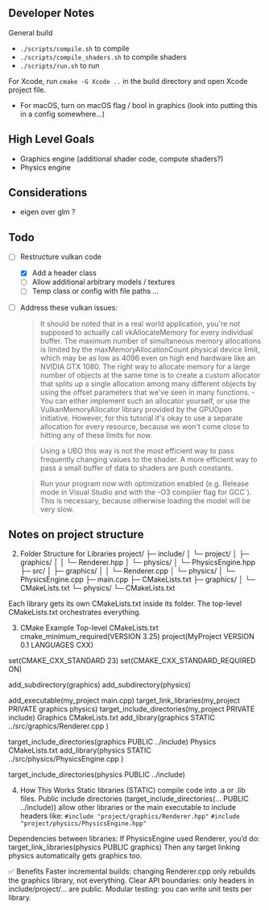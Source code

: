 
## Developer Notes

General build
- `./scripts/compile.sh` to compile
- `./scripts/compile_shaders.sh` to compile shaders
- `./scripts/run.sh` to run

For Xcode, run `cmake -G Xcode ..` in the build directory and open Xcode project file.
- For macOS, turn on macOS flag / bool in graphics (look into putting this in a config somewhere...)

## High Level Goals
- Graphics engine (additional shader code, compute shaders?)
- Physics engine

## Considerations
- eigen over glm ?

## Todo
- [ ] Restructure vulkan code
    - [x] Add a header class 
    - [ ] Allow additional arbitrary models / textures
    - [ ] Temp class or config with file paths ... 

- [ ] Address these vulkan issues:

    > It should be noted that in a real world application, you're not supposed to actually call vkAllocateMemory for every individual buffer. The maximum number of simultaneous memory allocations is limited by the maxMemoryAllocationCount physical device limit, which may be as low as 4096 even on high end hardware like an NVIDIA GTX 1080. The right way to allocate memory for a large number of objects at the same time is to create a custom allocator that splits up a single allocation among many different objects by using the offset parameters that we've seen in many functions.
        - You can either implement such an allocator yourself, or use the VulkanMemoryAllocator library provided by the GPUOpen initiative. However, for this tutorial it's okay to use a separate allocation for every resource, because we won't come close to hitting any of these limits for now.

    > Using a UBO this way is not the most efficient way to pass frequently changing values to the shader. A more efficient way to pass a small buffer of data to shaders are push constants.

    > Run your program now with optimization enabled (e.g. Release mode in Visual Studio and with the -O3 compiler flag for GCC`). This is necessary, because otherwise loading the model will be very slow. 


## Notes on project structure

2. Folder Structure for Libraries
project/
├─ include/
│  └─ project/
│      ├─ graphics/
│      │   └─ Renderer.hpp
│      └─ physics/
│          └─ PhysicsEngine.hpp
├─ src/
│  ├─ graphics/
│  │   └─ Renderer.cpp
│  └─ physics/
│      └─ PhysicsEngine.cpp
├─ main.cpp
├─ CMakeLists.txt
├─ graphics/
│  └─ CMakeLists.txt
└─ physics/
   └─ CMakeLists.txt

Each library gets its own CMakeLists.txt inside its folder.
The top-level CMakeLists.txt orchestrates everything.

3. CMake Example
Top-level CMakeLists.txt
cmake_minimum_required(VERSION 3.25)
project(MyProject VERSION 0.1 LANGUAGES CXX)

set(CMAKE_CXX_STANDARD 23)
set(CMAKE_CXX_STANDARD_REQUIRED ON)

add_subdirectory(graphics)
add_subdirectory(physics)

add_executable(my_project main.cpp)
target_link_libraries(my_project PRIVATE graphics physics)
target_include_directories(my_project PRIVATE include)
Graphics CMakeLists.txt
add_library(graphics STATIC
    ../src/graphics/Renderer.cpp
)

target_include_directories(graphics PUBLIC ../include)
Physics CMakeLists.txt
add_library(physics STATIC
    ../src/physics/PhysicsEngine.cpp
)

target_include_directories(physics PUBLIC ../include)

4. How This Works
Static libraries (STATIC) compile code into .a or .lib files.
Public include directories (target_include_directories(... PUBLIC ../include)) allow other libraries or the main executable to include headers like:
`#include "project/graphics/Renderer.hpp"`
`#include "project/physics/PhysicsEngine.hpp"`

Dependencies between libraries: If PhysicsEngine used Renderer, you’d do:
target_link_libraries(physics PUBLIC graphics)
Then any target linking physics automatically gets graphics too.

✅ Benefits
Faster incremental builds: changing Renderer.cpp only rebuilds the graphics library, not everything.
Clear API boundaries: only headers in include/project/... are public.
Modular testing: you can write unit tests per library.
